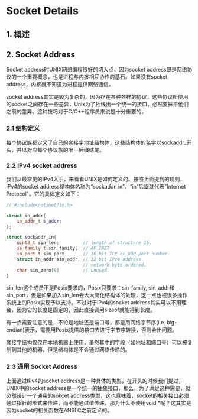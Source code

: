 # Socket Details
## 1. 概述

## 2. Socket Address
Socket address时UNIX网络编程很好的切入点，因为socket address既是网络协议的一个重要概念，也是进程与内核相互协作的基石。如果没有socket address，内核就不知道为进程提供网络通信。

socket address其实是较为复杂的，因为存在各种各样的协议，这些协议所使用的socket之间存在一些差异，Unix为了抽线出一个统一的接口，必然要抹平他们之前的差异。这种技巧对于C/C++程序员来说是十分重要的。

### 2.1 结构定义
每个协议族都定义了自己的套接字地址结构体，这些结构体的名字以sockaddr_开头，并以对应每个协议族的唯一后缀结尾。
### 2.2 IPv4 socket address
我们从最常见的IPv4入手，来看看UNIX是如何定义的。按照上面提到的规则，IPv4的socket address结构体名称为“sockaddr_in”，“in”后缀就代表"Internet Protocol"。它的具体定义如下：
```C++
// #include<netinet/in.h>

struct in_addr{
    in_addr_t s_addr;
};

struct sockaddr_in{
    uint8_t sin_len;         // length of structure 16.
    sa_family_t sin_family;  // AF_INET
    in_port_t sin_port       // 16 bit TCP or UDP port number.
    struct in_addr sin_addr; // 32 bit IPv4 address. 
                             // network byte ordered.
    char sin_zero[8]         // unused.
}
```
sin_len这个成员不是Posix要求的，Posix只要求：sin_family, sin_addr和sin_port，但是如果加入sin_len会大大简化结构体的处理，这一点也被很多操作系统上的Posix实现予以支持。不过对于IPv4的socket address其实可以不用理会，因为它的长度是固定的，因此直接调用sizeof就能得到长度。

有一点需要注意的是，不论是地址还是端口号，都是用网络字节序(i.e. big-endian)表示，需要用Posix提供的接口去进行字节序转换，否则会出问题。

套接字结构仅仅在本地机器上使用，虽然其中的字段（如地址和端口号）可以被复制到其他的机器，但是结构体是不会通过网络传递的。

### 2.3 通用 Socket Address
上面通过IPv4的socket address是一种具体的类型，在开头的时候我们提过，UNIX中的socket address是一个统一的抽象接口，那么，为了满足这种需要，就必然设计一个通用的sokcet address类型，这也意味着，socket的相关接口必须通过指针的形式来传递，而不能通过值传递。那为什么不使用void *呢？这其实是因为socket的相关函数在ANSI C之前定义的。


